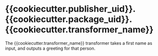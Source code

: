 # {{cookiecutter.publisher_uid}}.{{cookiecutter.package_uid}}.{{cookiecutter.transformer_name}}
The {{cookiecutter.transformer_name}} transformer takes a first name as input,
and outputs a greeting for that person.

[//]: # (This file is shown to users who do not have the package installed,)
[//]: # (but have selected this transformer in the Workbench Quick Add pane.)
[//]: # (It should contain a brief description of the transformer to help)
[//]: # (users decide whether they want to install it.)
